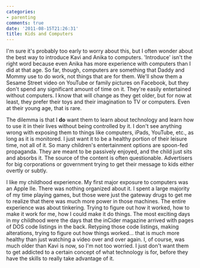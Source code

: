```yaml
---
categories:
- parenting
comments: true
date: '2011-08-15T21:26:31'
title: Kids and Computers
---
```



I'm sure it's probably too early to worry about this, but I often
wonder about the best way to introduce Kavi and Anika to
computers. 'Introduce' isn't the right word because even Anika has
more experience with computers than I did at that age. So far, though,
computers are something that Daddy and Mommy use to do work, not
things that are for them. We'll show them a Sesame Street video on
YouTube or family pictures on Facebook, but they don't spend any
significant amount of time on it. They're easily entertained without
computers. I know that will change as they get older, but for now at
least, they prefer their toys and their imagination to TV or
computers. Even at their young age, that is rare.

The dilemma is that I **do** want them to learn about technology and learn
how to use it in their lives without being controlled by it. I don't
see anything wrong with exposing them to things like computers, iPads,
YouTube, etc., as long as it is monitored. I just want it to be a
healthy portion of their leisure time, not all of it. So many
children's entertainment options are spoon-fed propaganda. They are
meant to be passively enjoyed, and the child just sits and absorbs
it. The source of the content is often questionable. Advertisers for
big corporations or government trying to get their message to kids
either overtly or subtly. 

I like my childhood experience. My first major exposure to computers
was an Apple IIe. There was nothing organized about it. I spent a
large majority of my time playing games, but those were just the
gateway drugs to get me to realize that there was much more power in
those machines. The entire experience was about tinkering. Trying
to figure out how it worked, how to make it work for me, how I could
make it do things. The most exciting days in my childhood were the
days that the inCider magazine arrived with pages of DOS code listings
in the back. Retyping those code listings, making alterations, trying
to figure out how things worked... that is much more healthy than just
watching a video over and over again. I, of course, was much older
than Kavi is now, so I'm not too worried. I just don't want them to
get addicted to a certain concept of what technology is for, before
they have the skills to really take advantage of it.
